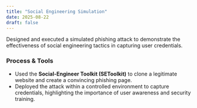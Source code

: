 ```yaml
---
title: "Social Engineering Simulation"
date: 2025-08-22
draft: false
---
```


Designed and executed a simulated phishing attack to demonstrate the effectiveness of social engineering tactics in capturing user credentials.

### Process & Tools
- Used the **Social-Engineer Toolkit (SEToolkit)** to clone a legitimate website and create a convincing phishing page.
- Deployed the attack within a controlled environment to capture credentials, highlighting the importance of user awareness and security training.
